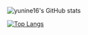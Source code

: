 ![yunine16's GitHub stats](https://github-readme-stats.vercel.app/api?username=yunine16&count_private=true&there=synthwave)

[![Top Langs](https://github-readme-stats.vercel.app/api/top-langs/?username=yunine16&layout=compact)](https://github.com/yunine16/github-readme-stats)
<!--
**yunine16/yunine16** is a ✨ _special_ ✨ repository because its `README.md` (this file) appears on your GitHub profile.

Here are some ideas to get you started:

- 🔭 I’m currently working on ...
- 🌱 I’m currently learning ...
- 👯 I’m looking to collaborate on ...
- 🤔 I’m looking for help with ...
- 💬 Ask me about ...
- 📫 How to reach me: ...
- 😄 Pronouns: ...
- ⚡ Fun fact: ...
-->
